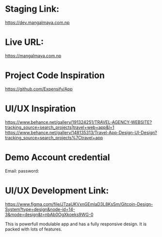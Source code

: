 # Staging Link: 
https://dev.mangalmaya.com.np

# Live URL: 
https://mangalmaya.com.np

# Project Code Inspiration
https://github.com/Expensify/App

# UI/UX Inspiration
https://www.behance.net/gallery/191324251/TRAVEL-AGENCY-WEBSITE?tracking_source=search_projects|travel+web+app&l=1
https://www.behance.net/gallery/148135313/Travel-App-Design-UI-Design?tracking_source=search_projects%7Ctravel+app

# Demo Account credential
Email: 
password: 

# UI/UX Development Link:
https://www.figma.com/file/JTzaUKVxnGEmlaD3L8KsSm/Gitcoin-Design-System?type=design&node-id=14-3&mode=design&t=nbAb0OgXkoeks9WG-0



This is powerfull modulable app and has a fully responsive design. It is packed with lots of features.
